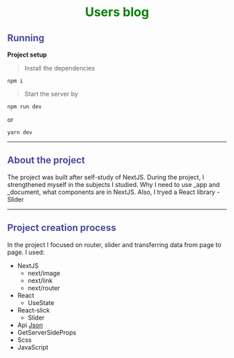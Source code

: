<h1 style="text-align: center; color: green;"><b>Users blog</b></h1>

<h2 style="color: rgb(76, 76, 155);">Running</h2>

<b>Project setup</b>

> Install the dependencies

```
npm i
```

> Start the server by

```
npm run dev
```

or

```
yarn dev
```

<hr/>
<h2 style="color: rgb(76, 76, 155);">About the project</h2>
The project was built after self-study of NextJS. 
During the project, I strengthened myself in the subjects I studied. Why I need to use _app and _document, what components are in NextJS. 
Also, I tryed a React library - Slider

<hr/>

<h2 style="color: rgb(76, 76, 155);">Project creation process</h2>
In the project I focused on router, slider and transferring data from page to page.
I used:

- NextJS
  - next/image
  - next/link
  - next/router
- React
  - UseState
- React-slick
  - Slider
- Api [Json](https://jsonplaceholder.typicode.com/)
- GetServerSideProps
- Scss
- JavaScript
